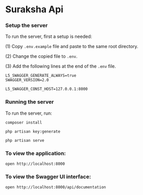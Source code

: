 # Suraksha Api


### Setup the server
To run the server, first a setup is needed:

(1) Copy `.env.example` file and paste to the same root directory.

(2) Change the copied file to `.env`.

(3) Add the following lines at the end of the `.env` file.

```
L5_SWAGGER_GENERATE_ALWAYS=true
SWAGGER_VERSION=2.0

L5_SWAGGER_CONST_HOST=127.0.0.1:8000
```

### Running the server
To run the server, run:

```
composer install
```

```
php artisan key:generate
```

```
php artisan serve
```

### To view the application:

```
open http://localhost:8000
```

### To view the Swagger UI interface:

```
open http://localhost:8000/api/documentation
```